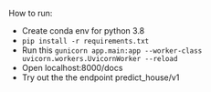 How to run:

- Create conda env for python 3.8
- ``pip install -r requirements.txt``
- Run this ``gunicorn app.main:app --worker-class uvicorn.workers.UvicornWorker --reload``
- Open localhost:8000/docs
- Try out the the endpoint predict_house/v1